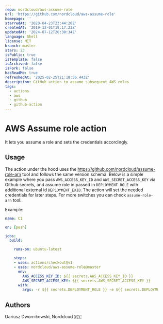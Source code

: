 ```yaml
---
repo: nordcloud/aws-assume-role
url: 'https://github.com/nordcloud/aws-assume-role'
homepage: ''
starredAt: '2020-04-23T23:44:28Z'
createdAt: '2019-12-01T19:17:23Z'
updatedAt: '2024-07-12T20:30:34Z'
language: Shell
license: MIT
branch: master
stars: 23
isPublic: true
isTemplate: false
isArchived: false
isFork: false
hasReadMe: true
refreshedAt: '2025-02-25T21:18:56.443Z'
description: GitHub action to assume subsequent AWS roles
tags:
  - actions
  - aws
  - github
  - github-action
---
```


# AWS Assume role action

It lets you assume a role and sets the credentials accordingly. 

## Usage

The action under the hood uses the https://github.com/nordcloud/assume-role-arn tool and follows the same version schema. Below is a simple example where you pass `AWS_ACCESS_KEY_ID` and `AWS_SECRET_ACCESS_KEY` via Github secrets, and assume role in passed in `DEPLOYMENT_ROLE` with additional external id `DEPLOYMENT_EXID`. The action will set the needed credentials for later steps. For more switches you can check `assume-role-arn` tool.

Example:

```yaml
name: CI

on: [push]

jobs:
  build:

    runs-on: ubuntu-latest

    steps:
    - uses: actions/checkout@v1
    - uses: nordcloud/aws-assume-role@master
      env: 
        AWS_ACCESS_KEY_ID: ${{ secrets.AWS_ACCESS_KEY_ID }}
        AWS_SECRET_ACCESS_KEY: ${{ secrets.AWS_SECRET_ACCESS_KEY }}
      with:
        args: -r ${{ secrets.DEPLOYMENT_ROLE }} -e ${{ secrets.DEPLOYMENT_EXID }}
```

## Authors

Dariusz Dwornikowski, Nordcloud 🇵🇱 
